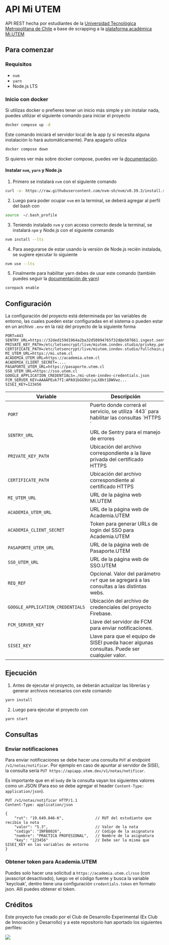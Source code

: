 # API Mi UTEM
API REST hecha por estudiantes de la [Universidad Tecnológica Metropolitana de Chile](https://www.utem.cl/) a base de scrapping a la [plataforma académica Mi.UTEM](https://mi.utem.cl/)

## Para comenzar

### Requisitos
-  `nvm`
-  `yarn`
- Node.js LTS

### Inicio con docker
Si utilizas docker o prefieres tener un inicio más simple y sin instalar nada, puedes utilizar el siguiente comando para iniciar el proyecto

```bash
docker compose up -d
```
Este comando iniciará el servidor local de la app (y si necesita alguna instalación lo hará automáticamente). Para apagarlo utiliza
    
```bash
docker compose down
```

Si quieres ver más sobre docker compose, puedes ver la [documentación](https://docs.docker.com/compose/).

#### Instalar `nvm`, `yarn` y Node.js
1. Primero se instalará `nvm` con el siguiente comando
```bash
curl -o- https://raw.githubusercontent.com/nvm-sh/nvm/v0.39.3/install.sh | bash
```

2. Luego para poder ocupar `nvm` en la terminal, se deberá agregar al perfil del bash con

```bash
source  ~/.bash_profile
```

3. Teniendo instalado `nvm` y con acceso correcto desde la terminal, se instalará `npm` y Node.js con el siguiente comando

```bash
nvm install --lts
```

4. Para asegurarse de estar usando la versión de Node.js recién instalada, se sugiere ejecutar lo siguiente

```bash
nvm use --lts
```

5. Finalmente para habilitar yarn debes de usar este comando (también puedes seguir la [documentación de yarn](https://yarnpkg.com/getting-started/install))

```bash
corepack enable
```

## Configuración
La configuración del proyecto está determinada por las variables de entorno, las cuales pueden estar configuradas en el sistema o pueden estar en un archivo `.env` en la raíz del proyecto de la siguiente forma

```
PORT=443
SENTRY_URL=https://32ded159d1964a2ba32d50894765f32d@o507661.ingest.sentry.io/5600920
PRIVATE_KEY_PATH=/etc/letsencrypt/live/miutem.inndev.studio/privkey.pem
CERTIFICATE_PATH=/etc/letsencrypt/live/miutem.inndev.studio/fullchain.pem
MI_UTEM_URL=https://mi.utem.cl
ACADEMIA_UTEM_URL=https://academia.utem.cl
ACADEMIA_CLIENT_SECRET=....
PASAPORTE_UTEM_URL=https://pasaporte.utem.cl
SSO_UTEM_URL=https://sso.utem.cl
GOOGLE_APPLICATION_CREDENTIALS=./mi-utem-inndev-credentials.json
FCM_SERVER_KEY=AAAAPEuk7fI:APA91bGG9UrjuLX8kt1DWVwz...
SISEI_KEY=123456
```

| **Variable** | **Descripción**                                                                             |
|----------------------|---------------------------------------------------------------------------------------------|
| `PORT` | Puerto donde correrá el servicio, se utiliza ´443´ para habilitar las consultas ´HTTPS´     |
| `SENTRY_URL` | URL de Sentry para el manejo de errores                                                     |
| `PRIVATE_KEY_PATH` | Ubicación del archivo correspondiente a la llave privada del certificado HTTPS              |
| `CERTIFICATE_PATH` | Ubicación del archivo correspondiente al certificado HTTPS                                  |
| `MI_UTEM_URL` | URL de la página web Mi.UTEM                                                                |
| `ACADEMIA_UTEM_URL` | URL de la página web de Academia.UTEM                                                       |
| `ACADEMIA_CLIENT_SECRET` | Token para generar URLs de login del SSO para Academia.UTEM                                 |
| `PASAPORTE_UTEM_URL` | URL de la página web de Pasaporte.UTEM                                                      |
| `SSO_UTEM_URL` | URL de la página web de SSO.UTEM                                                            |
| `REQ_REF` | Opcional. Valor del parámetro `ref` que se agregará a las consultas a las distintas webs.   |
| `GOOGLE_APPLICATION_CREDENTIALS` | Ubicación del archivo de credenciales del proyecto Firebase.                                |
| `FCM_SERVER_KEY` | Llave del servidor de FCM para enviar notificaciones.                                       |
| `SISEI_KEY` | Llave para que el equipo de SISEI pueda hacer algunas consultas. Puede ser cualquier valor. |

## Ejecución
1. Antes de ejecutar el proyecto, se deberán actualizar las librerías y generar archivos necesarios con este comando
```bash
yarn install
```

2. Luego para ejecutar el proyecto con
```bash
yarn start
```

## Consultas

### Enviar notificaciones

Para enviar notificaciones se debe hacer una consulta `PUT` al endpoint `/v1/notas/notificar`. Por ejemplo en caso de apuntar al servidor de SISEI, la consulta sería `PUT https://apiapp.utem.dev/v1/notas/notificar`.

Es importante que en el `body` de la consulta vayan los siguientes valores como un JSON (Para eso se debe agregar el header `Content-Type: application/json`).

```
PUT /v1/notas/notificar HTTP/1.1
Content-Type: application/json

{
    "rut": "19.649.846-K",              // RUT del estudiante que recibio la nota
    "valor": "5.3",                     // Valor de la nota
    "codigo": "INFB8026",               // Código de la asignatura
    "nombre": "PRACTICA PROFESIONAL",   // Nombre de la asignatura
    "key": "123456"                     // Debe ser la misma que SISEI_KEY en las variables de entorno
}
```

### Obtener token para Academia.UTEM

Puedes solo hacer una solicitud a `https://academia.utem.cl/sso` (con javascript desactivado), luego ve 
el código fuente y busca la variable 'keycloak', dentro tiene una configuración `credentials.token` en 
formato json. Allí puedes obtener el token.

## Créditos
Este proyecto fue creado por el Club de Desarrollo Experimental (Ex Club de Innovación y Desarrollo) y a este repositorio han aportado los siguientes perfiles:

<a href="https://github.com/exdevutem/api-mi-utem/graphs/contributors">
  <img src="https://contrib.rocks/image?repo=exdevutem/api-mi-utem" />
</a>
